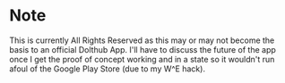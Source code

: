 # Note

This is currently All Rights Reserved as this may or may not become the basis to an official Dolthub App. I'll have to discuss the future of the app once I get the proof of concept working and in a state so it wouldn't run afoul of the Google Play Store (due to my W^E hack).